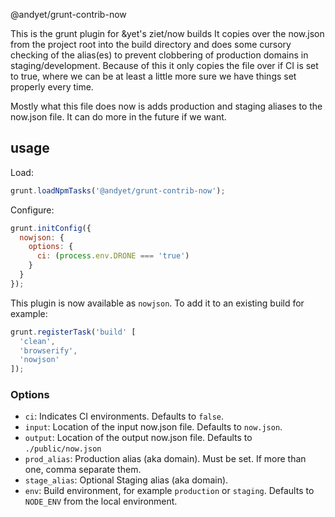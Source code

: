 @andyet/grunt-contrib-now

This is the grunt plugin for &yet's ziet/now builds
It copies over the now.json from the project root into the build
directory and does some cursory checking of the alias(es) to prevent
clobbering of production domains in staging/development.  Because of
this it only copies the file over if CI is set to true, where we can be
at least a little more sure we have things set properly every time.

Mostly what this file does now is adds production and staging aliases to
the now.json file. It can do more in the future if we want.


## usage

Load:
```javascript
grunt.loadNpmTasks('@andyet/grunt-contrib-now');
```

Configure:
```javascript
grunt.initConfig({
  nowjson: {
    options: {
      ci: (process.env.DRONE === 'true')
    }
  }
});
```

This plugin is now available as `nowjson`. To add it to an existing
build for example:

```javascript
grunt.registerTask('build' [
  'clean',
  'browserify',
  'nowjson'
]);
```


### Options

- `ci`: Indicates CI environments. Defaults to `false`.
- `input`: Location of the input now.json file. Defaults to `now.json`.
- `output`: Location of the output now.json file. Defaults to `./public/now.json`
- `prod_alias`: Production alias (aka domain). Must be set. If more than one, comma separate them.
- `stage_alias`: Optional Staging alias (aka domain).
- `env`: Build environment, for example `production` or `staging`.  Defaults to `NODE_ENV` from the local environment.
